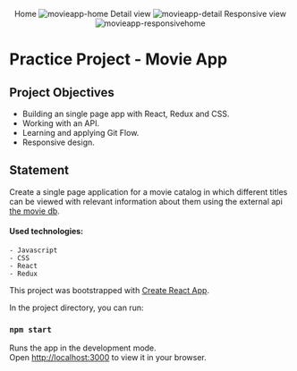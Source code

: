 <p align='center'>
  Home
    <img src='https://res.cloudinary.com/ddkurzft6/image/upload/v1655573712/movieapp/home_1_prcfrs.jpg' alt='movieapp-home' />
  Detail view  
  <img src='https://res.cloudinary.com/ddkurzft6/image/upload/v1655573711/movieapp/detail_2_z18mga.jpg' alt='movieapp-detail' />
  Responsive view  
  <img src='https://res.cloudinary.com/ddkurzft6/image/upload/v1655573711/movieapp/detail_responsive_1_gzn5is.jpg' alt='movieapp-responsivehome' />

</p>

# Practice Project - Movie App

## Project Objectives

- Building an single page app with React, Redux and CSS.
- Working with an API.
- Learning and applying Git Flow.
- Responsive design.

## Statement

Create a single page application for a movie catalog in which different titles can be viewed with relevant information about them using the external api [the movie db](https://developers.themoviedb.org/).

#### Used technologies:

    - Javascript
    - CSS
    - React
    - Redux

This project was bootstrapped with [Create React App](https://github.com/facebook/create-react-app).

In the project directory, you can run:

### `npm start`

Runs the app in the development mode.\
Open [http://localhost:3000](http://localhost:3000) to view it in your browser.

